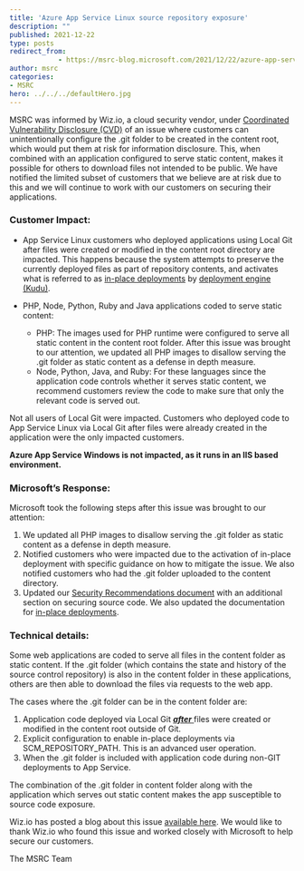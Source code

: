 ```yaml
---
title: 'Azure App Service Linux source repository exposure'
description: ""
published: 2021-12-22
type: posts
redirect_from:
            - https://msrc-blog.microsoft.com/2021/12/22/azure-app-service-linux-source-repository-exposure/
author: msrc
categories:
- MSRC
hero: ../../../defaultHero.jpg
---
```

<!-- wp:paragraph -->

MSRC was informed by Wiz.io, a cloud security vendor, under [Coordinated Vulnerability Disclosure (CVD)](https://www.microsoft.com/en-us/msrc/cvd) of an issue where customers can unintentionally configure the .git folder to be created in the content root, which would put them at risk for information disclosure. This, when combined with an application configured to serve static content, makes it possible for others to download files not intended to be public. We have notified the limited subset of customers that we believe are at risk due to this and we will continue to work with our customers on securing their applications.

<!-- /wp:paragraph -->

<!-- wp:heading {"level":3} -->

### Customer Impact:

<!-- /wp:heading -->

<!-- wp:list -->

- App Service Linux customers who deployed applications using Local Git after files were created or modified in the content root directory are impacted. This happens because the system attempts to preserve the currently deployed files as part of repository contents, and activates what is referred to as [in-place deployments](https://www.microsoft.com/en-us/msrc/cvd) by [deployment engine (Kudu)](https://github.com/projectkudu/kudu/wiki/).

- PHP, Node, Python, Ruby and Java applications coded to serve static content:

  - PHP: The images used for PHP runtime were configured to serve all static content in the content root folder. After this issue was brought to our attention, we updated all PHP images to disallow serving the .git folder as static content as a defense in depth measure.
  - Node, Python, Java, and Ruby: For these languages since the application code controls whether it serves static content, we recommend customers review the code to make sure that only the relevant code is served out.

<!-- /wp:list -->

<!-- wp:paragraph -->

Not all users of Local Git were impacted. Customers who deployed code to App Service Linux via Local Git after files were already created in the application were the only impacted customers.

<!-- /wp:paragraph -->

<!-- wp:paragraph -->

**Azure App Service Windows is not impacted, as it runs in an IIS based environment.**

<!-- /wp:paragraph -->

<!-- wp:heading {"level":3} -->

### Microsoft’s Response:

<!-- /wp:heading -->

<!-- wp:paragraph -->

Microsoft took the following steps after this issue was brought to our attention:

<!-- /wp:paragraph -->

<!-- wp:list {"ordered":true} -->

1. We updated all PHP images to disallow serving the .git folder as static content as a defense in depth measure.
2. Notified customers who were impacted due to the activation of in-place deployment with specific guidance on how to mitigate the issue. We also notified customers who had the .git folder uploaded to the content directory.
3. Updated our [Security Recommendations document](https://docs.microsoft.com/en-us/azure/app-service/security-recommendations#data-protection) with an additional section on securing source code. We also updated the documentation for [in-place deployments](https://github.com/projectkudu/kudu/wiki/Deploying-inplace-and-without-repository#inplace-deployment).

<!-- /wp:list -->

<!-- wp:heading {"level":3} -->

### Technical details:

<!-- /wp:heading -->

<!-- wp:paragraph -->

Some web applications are coded to serve all files in the content folder as static content. If the .git folder (which contains the state and history of the source control repository) is also in the content folder in these applications, others are then able to download the files via requests to the web app.

<!-- /wp:paragraph -->

<!-- wp:paragraph -->

The cases where the .git folder can be in the content folder are:

<!-- /wp:paragraph -->

<!-- wp:list {"ordered":true} -->

1. Application code deployed via Local Git [_**after**_ ](https://github.com/projectkudu/kudu/wiki/Deploying-inplace-and-without-repository#inplace-deployment)files were created or modified in the content root outside of Git.
2. Explicit configuration to enable in-place deployments via SCM_REPOSITORY_PATH. This is an advanced user operation.
3. When the .git folder is included with application code during non-GIT deployments to App Service.

<!-- /wp:list -->

<!-- wp:paragraph -->

The combination of the .git folder in content folder along with the application which serves out static content makes the app susceptible to source code exposure.

<!-- /wp:paragraph -->

<!-- wp:paragraph -->

Wiz.io has posted a blog about this issue [available here](https://www.wiz.io/blog/azure-app-service-source-code-leak). We would like to thank Wiz.io who found this issue and worked closely with Microsoft to help secure our customers.

<!-- /wp:paragraph -->

<!-- wp:paragraph -->

The MSRC Team

<!-- /wp:paragraph -->
